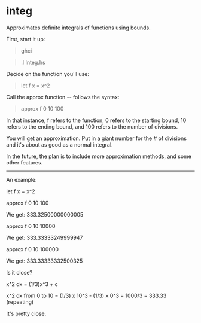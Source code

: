 integ
=====

Approximates definite integrals of functions using bounds.

First, start it up:

> ghci

> :l Integ.hs

Decide on the function you'll use:
> let f x = x^2

Call the approx function -- follows the syntax: 
> approx f 0 10 100

In that instance, f refers to the function,
0 refers to the starting bound,
10 refers to the ending bound,
and 100 refers to the number of divisions.

You will get an approximation. Put in a giant number for the # of divisions and it's about as good as a normal integral.

In the future, the plan is to include more approximation methods, and some other features.

-----------------------------
An example:

let f x = x^2

approx f 0 10 100

We get: 333.32500000000005

approx f 0 10 10000

We get: 333.33333249999947

approx f 0 10 100000

We get: 333.33333332500325


Is it close?

x^2 dx = (1/3)x^3 + c

x^2 dx from 0 to 10 = (1/3) x 10^3 - (1/3) x 0^3 = 1000/3 = 333.33 (repeating)

It's pretty close.
